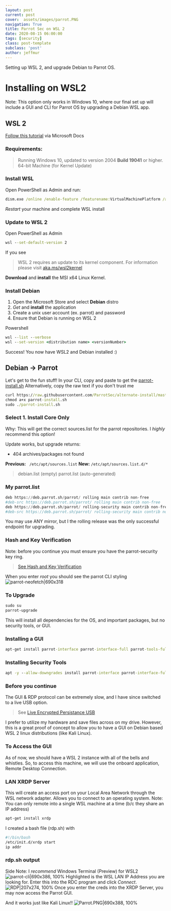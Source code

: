 ```yaml
---
layout: post
current: post
cover:  assets/images/parrot.PNG
navigation: True
title: Parrot Sec on WSL 2
date: 2020-08-15 06:00:00
tags: [security]
class: post-template
subclass: 'post'
author: jeffmur
---
```


Setting up WSL 2, and upgrade Debian to Parrot OS.

# Installing on WSL2
Note: This option only works in Windows 10, where our final set up will include a GUI and CLI for Parrot OS by upgrading a Debian WSL app.
## WSL 2
[Follow this tutorial](https://docs.microsoft.com/en-us/windows/wsl/install-win10#update-to-wsl-2) via Microsoft Docs
### Requirements:
> Running Windows 10, updated to version 2004
**Build 19041** or higher.
> 64-bit Machine (for Kernel Update)

### Install WSL
Open PowerShell as Admin and run:
``` cmd
dism.exe /online /enable-feature /featurename:VirtualMachinePlatform /all /norestart
```
*Restart* your machine and complete WSL install

### Update to WSL 2
Open PowerShell as Admin
``` cmd
wsl --set-default-version 2
```
If you see 
> WSL 2 requires an update to its kernel component. For information please visit [aka.ms/wsl2kernel](https://aka.ms/wsl2kernel)

**Download** and **install** the MSI x64 Linux Kernel.

### Install Debian
1. Open the Microsoft Store and select **Debian** distro
2. *Get* and **install** the application
3. Create a unix user account (ex. parrot) and password
4. Ensure that Debian is running on WSL 2

Powershell
``` cmd
wsl --list --verbose
wsl --set-version <distribution name> <versionNumber>
```
Success! You now have WSL2 and Debian installed :)
## Debian -> Parrot
Let's get to the fun stuff!
In your CLI, copy and paste to get the [parrot-install.sh](https://raw.githubusercontent.com/ParrotSec/alternate-install/master/parrot-install.sh)
Alternatively, copy the raw text if you don't trust me 
```  cmd
curl https://raw.githubusercontent.com/ParrotSec/alternate-install/master/parrot-install.sh -o parrot-install.sh
chmod a+x parrot-install.sh
sudo ./parrot-install.sh
```
### Select 1. Install Core Only
Why: This will get the correct sources.list for the parrot repositories.
I *highly* recommend this option!

Update works, but upgrade returns:
- 404 archives/packages not found

**Previous:** ``` /etc/apt/sources.list```
**New:** ``` /etc/apt/sources.list.d/* ```
> debian.list (empty)
> parrot.list (auto-generated)

### My parrot.list
``` python
deb https://deb.parrot.sh/parrot/ rolling main contrib non-free
#deb-src https://deb.parrot.sh/parrot/ rolling main contrib non-free
deb https://deb.parrot.sh/parrot/ rolling-security main contrib non-free
#deb-src https://deb.parrot.sh/parrot/ rolling-security main contrib non-free
```
You may use ANY mirror, but I the rolling release was the only successful endpoint for upgrading.

### Hash and Key Verification
Note: before you continue you must ensure you have the parrot-security key ring.
> [See Hash and Key Verification](https://docs.parrotlinux.org/info/verify-keys/)

When you enter *root* you should see the parrot CLI styling
![parrot-neofetch|690x318](https://community.parrotsec.org/uploads/default/original/2X/2/27a2aa28caa328ca348676da4debb0de03ae01bb.png)  

### To Upgrade
``` cmd
sudo su
parrot-upgrade
```
This will install all dependencies for the OS, and important packages, but no security tools, or GUI.
### Installing a GUI
``` cmd
apt-get install parrot-interface parrot-interface-full parrot-tools-full
```
### Installing Security Tools
``` cmd
apt -y --allow-downgrades install parrot-interface parrot-interface-full parrot-tools-full
```

### Before you continue
The GUI & RDP protocol can be extremely slow, and I have since switched to a live USB option.
> See [Live Encrypted Persistance USB](https://www.rzegocki.pl/blog/create-parrot-os-pendrive-with-encrypted-persistence-volume/)

I prefer to utilize my hardware and save files across on my drive.
However, this is a great proof of concept to allow you to have a GUI on Debian based WSL 2 linux distributions (like Kali Linux).

### To Access the GUI
As of now, we should have a WSL 2 instance with all of the bells and whistles.
So, to access this machine, we will use the onboard application, Remote Desktop Connection.

### LAN XRDP Server
This will create an access port on your Local Area Network through the WSL network adapter.
Allows you to connect to an operating system.
Note: You can only remote into a single WSL machine at a time (b/c they share an IP address)
```cmd
apt-get install xrdp
```
I created a bash file (rdp.sh) with
``` bash
#!/bin/bash
/etc/init.d/xrdp start
ip addr
```
### rdp.sh output

Side Note: I *recommend*  Windows Terminal (Preview) for WSL2 
![parrot-cli|690x386, 100%](https://community.parrotsec.org/uploads/default/original/2X/4/47d7fb1165b270d1a1206029b380328e8056d5b7.png)
Highlighted is the WSL LAN IP Address you are looking for.
Enter this into the RDC program and click *Connect*.
![RDP|207x274, 100%](https://community.parrotsec.org/uploads/default/original/2X/b/b2406cd79c13dfe9ff72a5f15b440159112cdde5.png) 
Once you enter the creds into the XRDP Server, you may now access the Parrot GUI.

And it works just like Kali Linux!!
![Parrot.PNG|690x388, 100%](https://community.parrotsec.org/uploads/default/optimized/2X/7/76e93baa2b68f6a5c3a98cf9686a30adf91dcf89_2_690x388.jpeg)